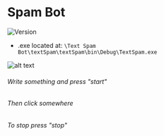 # Spam Bot
<p>
  <img alt="Version" src="https://img.shields.io/badge/version-2.0.1-darkgreen.svg?cacheSeconds=2592000" />
</p>

- .exe located at: 
```\Text Spam Bot\textSpam\textSpam\bin\Debug\TextSpam.exe```

![alt text](https://i.imgur.com/szei3d6.png)



###### Write something and press "start"
###### Then click somewhere
###### To stop press "stop"


